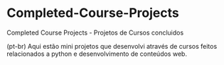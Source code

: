# Completed-Course-Projects
Completed Course Projects - Projetos de Cursos concluidos 

(pt-br)
Aqui estão mini projetos que desenvolvi através de cursos feitos relacionados a python e desenvolvimento de conteúdos web.

